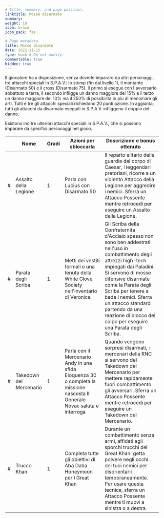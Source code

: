 ```yaml
---
# Title, summary, and page position.
linktitle: Mosse disarmato
summary: 
weight: 10
icon: brain
icon_pack: fas

# Page metadata.
title: Mosse disarmato
date: 2022-11-15
type: book # Do not modify.
commentable: true
hidden: true
---
```


<div class="fnv">

Il giocatore ha a disposizione, senza doverle imparare da altri personaggi, tre attacchi speciali in S.P.A.V.: lo stomp (fin dal livello 1), il montante (Disarmato 50) e il cross (Disarmato 75). Il primo si esegue con l'avversario abbattuto a terra, il secondo infligge un danno maggiore del 15% e il terzo un danno maggiore del 10% ma il 250% di possibilità in più di menomare gli arti. Tutti e tre gli attacchi speciali richiedono 20 punti azione. In aggiunta, tutti gli attacchi da disarmato eseguiti in S.P.A.V. infliggono il doppio del danno.

Esistono inoltre ulteriori attacchi speciali in S.P.A.V., che si possono imparare da specifici personaggi nel gioco.



|   | Nome                    | Gradi | Azioni per sbloccarla                                                                                                       | Descrizione e bonus ottenuto                                                                                                                                                                                                                                                                                                                                     |
|---|-------------------------|-------|-----------------------------------------------------------------------------------------------------------------------------|------------------------------------------------------------------------------------------------------------------------------------------------------------------------------------------------------------------------------------------------------------------------------------------------------------------------------------------------------------------|
| # | Assalto della Legione   |   1   | Parla con Lucius con Disarmato 50                                                                                           | Il reparto elitario delle guardie del corpo di Caesar, i leggendari pretoriani, ricorre a un violento Attacco della Legione per aggredire i nemici. Sferra un Attacco Possente mentre retrocedi per eseguire un Assalto della Legione.                                                                                                                           |
| # | Parata degli Scriba     |   1   | Metti dei vestiti formali o una tenuta della White Glove Society nell'inventario di Veronica                                | Gli Scriba della Confraternita d'Acciaio spesso non sono ben addestrati nell'uso in combattimento degli attrezzi high-tech impiegati dai Paladini. Si servono di mosse difensive disarmate come la Parata degli Scriba per tenere a bada i nemici. Sferra un attacco standard partendo da una reazione di blocco del colpo per eseguire una Parata degli Scriba. |
| # | Takedown del Mercenario |   1   | Parla con il Mercenario Andy in una sfida Eloquenza 30 o completa la missione nascosta Il Generale Novac saluta e interroga | Quando vengono sorpresi disarmati, i mercenari della RNC si servono del Takedown del Mercenario per mettere rapidamente fuori combattimento gli avversari. Sferra un Attacco Possente mentre retrocedi per eseguire un Takedown del Mercenario.                                                                                                                  |
| # | Trucco Khan             |   1   | Completa tutte gli obiettivi di Aba Daba Honeymoon per i Great Khan                                                         | Durante un combattimento senza armi, affidati agli sporchi trucchi dei Great Khan: getta polvere negli occhi dei tuoi nemici per disorientarli temporaneamente. Per usare questa tecnica, sferra un Attacco Possente mentre ti muovi a sinistra o a destra.                                                                                                      |

</div>
